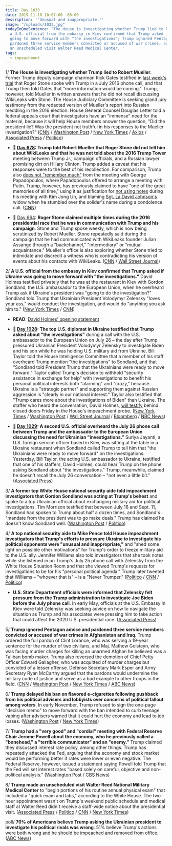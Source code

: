 ```yaml
---
title: Day 1033
date: 2019-11-18 10:07:00 -08:00
description: '"Unusual and inappropriate."'
image: "/uploads/1033.jpg"
todayInOneSentence: 'The House is investigating whether Trump lied to Robert Mueller;
  a U.S. official from the embassy in Kiev confirmed that Trump asked if Ukraine was
  going to move forward with "the investigations"; Trump ignored Pentagon advice and
  pardoned three service members convicted or accused of war crimes; and Trump made
  an unscheduled visit Walter Reed Medical Center. '
tags:
  - impeachment
---
```


1/ **The House is investigating whether Trump lied to Robert Mueller**.  Former Trump deputy campaign chairman Rick Gates testified in [last week's trial](https://whatthefuckjusthappenedtoday.com/2019/11/05/day-1020/#5-roger-stones-trial-began-today-sto) that Roger Stone spoke with Trump in a July 2016 phone call, and that Trump then told Gates that "more information would be coming." Trump, however, told Mueller in written answers that he did not recall discussing WikiLeaks with Stone. The House Judiciary Committee is seeking grand jury testimony from the redacted version of Mueller's report into Russian meddling in the 2016 election. House General Counsel Douglas Letter told a federal appeals court that investigators have an "immense" need for the material, because it will help House members answer the question, "Did the president lie? Was the president not truthful in his responses to the Mueller investigation?" ([CNN](https://www.cnn.com/2019/11/18/politics/house-investigating-trump-lying-to-mueller/index.html) / [Washington Post](https://www.washingtonpost.com/local/legal-issues/mueller-grand-jury-material-urgently-needed-for-impeachment-inquiry-congress-tells-court/2019/11/17/e797aa5c-0173-11ea-8bab-0fc209e065a8_story.html) / [New York Times](https://www.nytimes.com/2019/11/18/us/politics/trump-mueller-impeachment.html) / [Axios](https://www.axios.com/house-investigating-trump-lies-mueller-roger-stone-60954d04-7ff4-49d9-85b9-e7c1a5575ce0.html) / [Associated Press](https://apnews.com/4dc6f0cad99d4501bd8e3f001174f5d2) / [Politico](https://www.politico.com/news/2019/11/18/court-mueller-russia-probe-071351))

* **📌 [Day 678](https://whatthefuckjusthappenedtoday.com/2018/11/28/day-678/#1-trump-told-robert-mueller-that-rog): Trump told Robert Mueller that Roger Stone did not tell him about WikiLeaks and that he was not told about the 2016 Trump Tower** meeting between Trump Jr., campaign officials, and a Russian lawyer promising dirt on Hillary Clinton. Trump added a caveat that his responses were to the best of his recollection. For comparison, Trump also [does not "remember much"](https://whatthefuckjusthappenedtoday.com/2017/11/03/day-288/#1-trump-does-not-remember-much-from) from the meeting with George Papadopoulos, where Papadopoulos offered to arrange a meeting with Putin. Trump, however, has previously claimed to have "one of the great memories of all time," using it as justification for [not using notes](https://whatthefuckjusthappenedtoday.com/2018/06/12/day-509/#trump-didnt-use-notes-for-his-meetin) during his meeting with Kim Jong Un, and blaming [Sgt. La David Johnson's](https://whatthefuckjusthappenedtoday.com/2017/10/26/day-280/#7-trump-said-the-soldiers-widow-must) widow when he stumbled over the solider's name during a condolence call. ([CNN](https://www.cnn.com/2018/11/28/politics/trump-mueller-answers-wikileaks-trump-tower/index.html))

* 📌 [Day 664](https://whatthefuckjusthappenedtoday.com/2018/11/14/day-664/#5-roger-stone-claimed-multiple-times): **Roger Stone claimed multiple times during the 2016 presidential race that he was in communication with Trump and his campaign**. Stone and Trump spoke weekly, which is now being scrutinized by Robert Mueller. Stone repeatedly said during the campaign that he had communicated with WikiLeaks founder Julian Assange through a "backchannel," "intermediary" or "mutual acquaintance." Mueller's office is also exploring whether Stone tried to intimidate and discredit a witness who is contradicting his version of events about his contacts with WikiLeaks. ([CNN](https://www.cnn.com/2018/11/14/politics/kfile-roger-stone-2/index.html) / [Wall Street Journal](https://www.wsj.com/articles/mueller-probes-possible-witness-intimidation-by-roger-stone-1542222284))

2/ **A U.S. official from the embassy in Kiev confirmed that Trump asked if Ukraine was going to move forward with "the investigations."** David Holmes testified privately that he was at the restaurant in Kiev with Gordon Sondland, the U.S. ambassador to the European Union, when he overheard Trump ask if Ukraine's president was "going to do the investigation?" Sondland told Trump that Ukrainian President Volodymyr Zelensky "loves your ass," would conduct the investigation, and would do "anything you ask him to." ([New York Times](https://www.nytimes.com/2019/11/15/us/politics/trump-ambassador-sondland-ukraine-call.html) / [CNN](https://www.cnn.com/2019/11/15/politics/holmes-testimony-sondland-call/index.html))

* **READ**: [David Holmes' opening statement](https://www.cnn.com/2019/11/15/politics/david-holmes-testimony/index.html)

* **📌 [Day 1028](https://whatthefuckjusthappenedtoday.com/2019/11/13/day-1028/#1-the-top-u-s-diplomat-in-ukraine-te): The top U.S. diplomat in Ukraine testified that Trump asked about "the investigations"** during a call with the U.S. ambassador to the European Union on July 26 – the day after Trump pressured Ukrainian President Volodymyr Zelensky to investigate Biden and his son while he was holding U.S. military aid from Ukraine. Bill Taylor told the House Intelligence Committee that a member of his staff overheard Trump mention "the investigations" to Sondland, and that "Sondland told President Trump that the Ukrainians were ready to move forward." Taylor called Trump's decision to withhold "security assistance in exchange for help" with investigations to benefit his personal political interests both "alarming" and "crazy," because Ukraine is a "strategic partner" and supporting them against Russian aggression is "clearly in our national interest." Taylor also testified that "Trump cares more about the investigations of Biden" than Ukraine. The staffer who heard the conversation, David Holmes, [will testify](https://www.washingtonpost.com/politics/impeachment-hearings-live-updates/2019/11/13/e974f486-057b-11ea-ac12-3325d49eacaa_story.html#link-M5SHLC3E2M437HIZGIYDTSJB2I) behind closed doors Friday in the House's impeachment probe. ([New York Times](https://www.nytimes.com/2019/11/13/us/politics/impeachment-hearings.html#link-5c3fbecd) / [Washington Post](https://www.washingtonpost.com/politics/impeachment-hearings-live-updates/2019/11/13/e974f486-057b-11ea-ac12-3325d49eacaa_story.html#link-LIIANG54K477TEZHOS4MFPBJJA) / [Wall Street Journal](https://www.wsj.com/livecoverage/public-impeachment-hearing-taylor-kent#LCcard-1573664766) / [Bloomberg](https://www.bloomberg.com/news/articles/2019-11-13/former-prosecutor-to-be-in-inquiry-spotlight-impeachment-update#taylor-calls-withholding-ukraine-aid-crazy-1104-am) / [NBC News](https://www.nbcnews.com/politics/trump-impeachment-inquiry/taylor-says-staffer-overheard-trump-ask-sondland-about-investigations-n1081456))

* **📌 [Day 1029](https://whatthefuckjusthappenedtoday.com/2019/11/14/day-1029/#3-a-second-u-s-official-overheard-th): A second U.S. official overheard the July 26 phone call between Trump and the ambassador to the European Union discussing the need for Ukrainian "investigations."** Suriya Jayanti, a U.S. foreign service officer based in Kiev, was sitting at the table in a Ukraine restaurant when Sondland called Trump to tell him that "the Ukrainians were ready to move forward" on the investigations. Yesterday, Bill Taylor, the acting U.S. ambassador to Ukraine, testified that one of his staffers, David Holmes, could hear Trump on the phone asking Sondland about "the investigations." Trump, meanwhile, claimed he doesn't recall the July 26 conversation – "not even a little bit." ([Associated Press](https://apnews.com/6d318542e50b45dc9e1d4d829ad36c96))

3/ **A former top White House national security aide told impeachment investigators that Gordon Sondland was acting at Trump's behest** and spoke to a top Ukrainian official about exchanging military aid for political investigations. Tim Morrison testified that between July 16 and Sept. 11, Sondland had spoken to Trump about half a dozen times, and Sondland's "mandate from the president was to go make deals." Trump has claimed he doesn't know Sondland well. ([Washington Post](https://www.washingtonpost.com/politics/senior-national-security-official-feared-leaks-of-trumps-call-to-ukrainian-leader-could-be-damaging/2019/11/16/3e88d768-08b9-11ea-8ac0-0810ed197c7e_story.html) / [Politico](https://www.politico.com/news/2019/11/16/sondland-said-he-was-acting-on-trumps-orders-aide-told-investigators-071275))

4/ **A top national security aide to Mike Pence told House impeachment investigators that Trump's efforts to pressure Ukraine to investigate his political opponents were "unusual and inappropriate,"** and "shed some light on possible other motivations" for Trump's order to freeze military aid to the U.S. ally. Jennifer Williams also told investigators that she took notes while she listened in on Trump's July 25 phone call with Zelensky from the White House Situation Room and that she viewed Trump's requests for investigations to be for his "personal political agenda." Trump later tweeted that Williams – "whoever that is" – is a "Never Trumper." ([Politico](https://www.politico.com/news/2019/11/16/pence-aide-testified-that-trumps-efforts-to-pressure-ukraine-were-inappropriate-071282) / [CNN](https://www.cnn.com/2019/11/17/politics/donald-trump-attacks-jennifer-williams-never-trumper/index.html) / [Politico](https://www.politico.com/news/2019/11/17/trump-pence-aide-williams-never-trumper-071330))

* **U.S. State Department officials were informed that Zelensky felt pressure from the Trump administration to investigate Joe Biden before the July phone call**. In early May, officials at the U.S. Embassy in Kiev were told Zelensky was seeking advice on how to navigate the situation as Trump and his associates were pressing him to take action that could affect the 2020 U.S. presidential race. ([Associated Press](https://apnews.com/139dd535eac749aa961bc0205d10e872))

5/ **Trump ignored Pentagon advice and pardoned three service members convicted or accused of war crimes in Afghanistan and Iraq**. Trump ordered the full pardon of Clint Lorance, who was serving a 19-year sentence for the murder of two civilians, and Maj. Mathew Golsteyn, who was facing murder charges for killing an unarmed Afghan he believed was a Taliban bomb maker. Trump also reversed the demotion of Chief Petty Officer Edward Gallagher, who was acquitted of murder charges but convicted of a lesser offense. Defense Secretary Mark Esper and Army Secretary Ryan McCarthy argued that the pardons would undermine the military code of justice and serve as a bad example to other troops in the field. ([CNN](https://www.cnn.com/2019/11/15/politics/trump-war-crimes-intervenes/index.html) / [Washington Post](https://www.washingtonpost.com/national-security/2019/11/15/trump-issues-pardons-war-crimes-cases-despite-pentagon-opposition-move/) / [New York Times](https://www.nytimes.com/2019/11/15/us/trump-pardons.html) / [ABC News](https://abcnews.go.com/Politics/trump-issues-pardons-service-members-accused-war-crimes/story?id=67055490))

6/ **Trump delayed his ban on flavored e-cigarettes following pushback from his political advisers and lobbyists over concerns of political fallout among voters**. In early November, Trump refused to sign the one-page "decision memo" to move forward with the ban intended to curb teenage vaping after advisers warned that it could hurt the economy and lead to job losses. ([Washington Post](https://www.washingtonpost.com/national/health-science/trump-pulls-back-from-flavored-vaping-ban/2019/11/17/30853ece-07ae-11ea-924a-28d87132c7ec_story.html) / [New York Times](https://www.nytimes.com/2019/11/17/health/trump-vaping-ban.html))

7/ **Trump had a "very good" and "cordial" meeting with Federal Reserve Chair Jerome Powell about the economy, who he previously called a "bonehead," a "terrible communicator" and an "enemy."** Trump claimed they discussed interest rate policy, among other things. Trump has repeatedly attacked the Fed, arguing that the economy and stock market would be performing better if rates were lower or even negative. The Federal Reserve, however, issued a statement saying Powell told Trump that the Fed will set interest rates "based solely on careful, objective and non-political analysis." ([Washington Post](https://www.washingtonpost.com/business/2019/11/18/trump-has-cordial-meeting-with-fed-chair-powell-after-calling-him-bonehead/) / [CBS News](https://www.cbsnews.com/news/trump-powell-meeting-president-and-fed-chairman-meet-at-white-house-to-talk-interest-rates/))

8/ **Trump made an unscheduled visit Walter Reed National Military Medical Center** to "begin portions of his routine annual physical exam" that included a "quick exam and labs," according to the White House. The two-hour appointment wasn't on Trump's weekend public schedule and medical staff at Walter Reed didn't receive a staff-wide notice about the presidential visit. ([Associated Press](https://apnews.com/e3e5cdafbbc540afb0ae59c40715e02d) / [Politico](https://www.politico.com/news/2019/11/16/trump-begins-annual-physical-examination-071271) / [CNN](https://www.cnn.com/2019/11/17/politics/trump-physical-walter-reed-protocol-routine-presidential-visit/) / [New York Times](https://www.nytimes.com/2019/11/17/us/politics/-trump-annual-physical.html))

poll/ **70% of Americans believe Trump asking the Ukrainian president to investigate his political rivals was wrong**. 51% believe Trump's actions were both wrong and he should be impeached and removed from office. ([ABC News](https://abcnews.go.com/Politics/70-americans-trumps-actions-tied-ukraine-wrong-poll/story?id=67088534))
